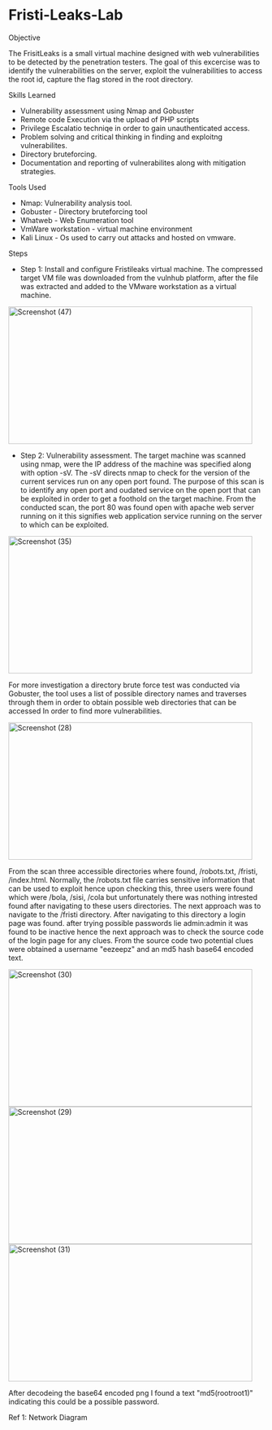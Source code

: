 # Fristi-Leaks-Lab

Objective

The FrisitLeaks is a small virtual machine designed with web vulnerabilities to be detected by the penetration testers. The goal of this excercise was to identify the vulnerabilities on the server, exploit the vulnerabilities to access the root id, capture the flag stored in the root directory.

Skills Learned
- Vulnerability assessment using Nmap and Gobuster
- Remote code Execution via the upload of PHP scripts
- Privilege Escalatio techniqe in order to gain unauthenticated access.
- Problem solving and critical thinking in finding and exploitng vulnerabilites.
- Directory bruteforcing.
- Documentation and reporting of vulnerabilites along with mitigation strategies.

Tools Used
- Nmap: Vulnerability analysis tool.
- Gobuster - Directory bruteforcing tool
- Whatweb - Web Enumeration tool
- VmWare workstation - virtual machine environment
- Kali Linux - Os used to carry out attacks and hosted on vmware.

Steps
- Step 1: Install and configure Fristileaks virtual machine.
The  compressed target VM file was downloaded from the vulnhub platform, after the file was extracted and added to the VMware workstation as a virtual machine.

 <img width="480" height="270" alt="Screenshot (47)" src="https://github.com/user-attachments/assets/aa72ab35-2f37-4530-88a4-5d18a4267b5b" />

- Step 2:  Vulnerability assessment.
The target machine was scanned using nmap, were the IP address of the machine was specified along with option -sV. The -sV directs nmap to check for the version of the current services run on any open port found. The purpose of this scan is to identify any open port and oudated service on the open port that can be exploited in order to get a foothold on the target machine. From the conducted scan, the port 80 was found open with apache web server running on it this signifies web application service running on the server to which can be exploited.

<img width="480" height="270" alt="Screenshot (35)" src="https://github.com/user-attachments/assets/df05425b-8568-4d5b-98df-0e3f3f98347b" />

For more investigation a directory brute force test was conducted via Gobuster, the tool uses a list of possible directory names and traverses through them in order to obtain possible web directories that can be accessed In order to find more vulnerabilities.

<img width="480" height="270" alt="Screenshot (28)" src="https://github.com/user-attachments/assets/6d46e2c4-77f1-4d03-89bb-76e87e7b70fc" />

From the scan three accessible directories where found, /robots.txt, /fristi, /index.html. Normally, the /robots.txt file carries sensitive information that can be used to exploit hence upon checking this, three users were found which were /bola, /sisi, /cola but unfortunately there was nothing intrested found after navigating to these users directories. The next approach was to navigate to the /fristi directory. After navigating to this directory a login page was found. after trying possible passwords lie admin:admin it was found to be inactive hence the next approach was to check the source code of the login page for any clues. From the source code two potential clues were obtained a username "eezeepz" and an md5 hash base64 encoded text. 

<img width="480" height="270" alt="Screenshot (30)" src="https://github.com/user-attachments/assets/625465c3-e338-4cbd-8226-06e33d56cbbd" />
<img width="480" height="270" alt="Screenshot (29)" src="https://github.com/user-attachments/assets/678841e7-78b4-4aa9-b689-148c17b3b331" />
<img width="480" height="270" alt="Screenshot (31)" src="https://github.com/user-attachments/assets/b4df5b9e-8725-4077-ae36-057390b0acbb" />

After decodeing the base64 encoded png I found a text "md5(rootroot1)" indicating this could be a possible password. 



 
 



Ref 1: Network Diagram
